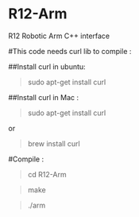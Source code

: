 # R12-Arm
R12 Robotic Arm C++ interface

#This code needs curl lib to compile :

##Install curl in ubuntu:

  >sudo apt-get install curl
  
##Install curl in Mac :

  >sudo apt-get install curl
  
  or
  
  >brew install curl
  
  
#Compile : 
  >cd R12-Arm 
  
  >make
  
  >./arm
  
